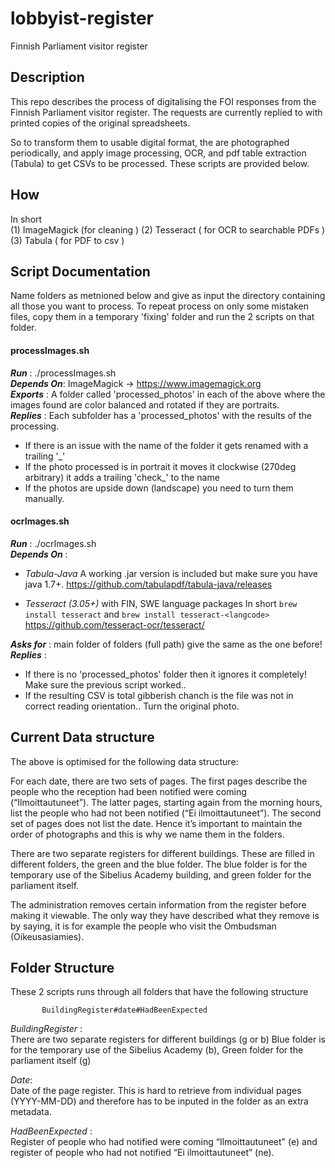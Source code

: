 # lobbyist-register
Finnish Parliament visitor register

## Description

This repo describes the process of digitalising the FOI responses from the Finnish Parliament visitor register.
The requests are currently replied to with printed copies of the original spreadsheets.

So to transform them to usable digital format, the are photographed periodically, and apply image processing, OCR, and pdf table extraction (Tabula) to get CSVs to be processed. These scripts are provided below.

## How

In short   
(1) ImageMagick (for cleaning ) 
(2) Tesseract ( for OCR to searchable PDFs )
(3) Tabula ( for PDF to csv )


## Script Documentation
Name folders as metnioned below and give as input the directory containing all those you want to process. To repeat process on only some mistaken files, copy them in a temporary 'fixing' folder and run the 2 scripts on that folder.

#### **processImages.sh**  
***Run***        :        ./processImages.sh   
***Depends On***: ImageMagick -> https://www.imagemagick.org   
***Exports***    : A folder called 'processed_photos' in each of the above where the images found are color balanced and rotated if they are portraits.                      
***Replies***    : Each subfolder has a 'processed_photos' with the results of the processing.

 -  If there is an issue with the name of the folder it gets renamed with a trailing '_'
 -  If the photo processed is in portrait it moves it clockwise (270deg arbitrary) it  adds a trailing 'check_' to the name
 - If the photos are upside down (landscape) you need to turn them manually.


#### **ocrImages.sh**  
 ***Run***       : ./ocrImages.sh   
 ***Depends On*** :   

 - *Tabula-Java* 
    A working .jar version is included but make sure you have java 1.7+. https://github.com/tabulapdf/tabula-java/releases

 - *Tesseract (3.05+)* with FIN, SWE language packages 
    In short `brew install tesseract` and `brew install tesseract-<langcode>`  
     https://github.com/tesseract-ocr/tesseract/ 

***Asks for***  : main folder of folders (full path) give the same as the one before!      
***Replies***    :    

 -  If there is no 'processed_photos' folder then it ignores it completely! Make sure the previous script worked..
 -  If the resulting CSV is total gibberish chanch is the file was not in correct reading orientation.. Turn the original photo.


## Current Data structure   

The above is optimised for the following data structure:

For each date, there are two sets of pages. The first pages describe the people who the reception had been notified were coming (“Ilmoittautuneet”). The latter pages, starting again from the morning hours, list the people who had not been notified (“Ei ilmoittautuneet”). The second set of pages does not list the date. Hence it’s important to maintain the order of photographs and this is why we name them in the folders.
 
There are two separate registers for different buildings. These are filled in different folders, the green and the blue folder. The blue folder is for the temporary use of the Sibelius Academy building, and green folder for the parliament itself.
 
The administration removes certain information from the register before making it viewable. The only way they have described what they remove is by saying, it is for example the people who visit the Ombudsman (Oikeusasiamies).


## Folder Structure
 
 These 2 scripts runs through all folders that have the following structure

           BuildingRegister#date#HadBeenExpected

*BuildingRegister* :   
There are two separate registers for different buildings
 (g or b) Blue folder is for the temporary use of the Sibelius Academy (b), Green folder for the parliament itself (g)            

*Date*:   
Date of the page register. This is hard to retrieve from individual pages (YYYY-MM-DD) and therefore has to be inputed in the folder as an extra metadata.

 *HadBeenExpected* :  
Register of people who had notified were coming “Ilmoittautuneet" (e) and register of people who had not notified “Ei ilmoittautuneet” (ne).
